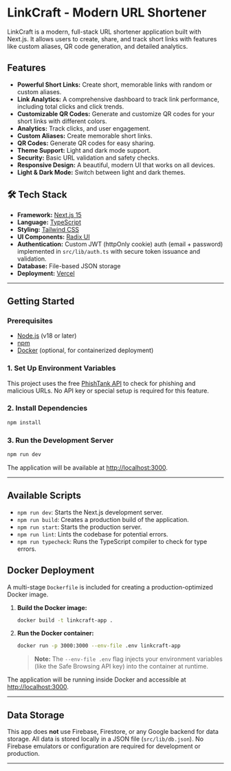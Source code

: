 # LinkCraft - Modern URL Shortener

LinkCraft is a modern, full-stack URL shortener application built with Next.js. It allows users to create, share, and track short links with features like custom aliases, QR code generation, and detailed analytics.

## Features

- **Powerful Short Links:** Create short, memorable links with random or custom aliases.
- **Link Analytics:** A comprehensive dashboard to track link performance, including total clicks and click trends.
- **Customizable QR Codes:** Generate and customize QR codes for your short links with different colors.
- **Analytics:** Track clicks, and user engagement.
- **Custom Aliases:** Create memorable short links.
- **QR Codes:** Generate QR codes for easy sharing.
- **Theme Support:** Light and dark mode support.
- **Security:** Basic URL validation and safety checks.
- **Responsive Design:** A beautiful, modern UI that works on all devices.
- **Light & Dark Mode:** Switch between light and dark themes.

## 🛠️ Tech Stack

- **Framework:** [Next.js 15](https://nextjs.org/)
- **Language:** [TypeScript](https://www.typescriptlang.org/)
- **Styling:** [Tailwind CSS](https://tailwindcss.com/)
- **UI Components:** [Radix UI](https://www.radix-ui.com/)
- **Authentication:** Custom JWT (httpOnly cookie) auth (email + password) implemented in `src/lib/auth.ts` with secure token issuance and validation.
- **Database:** File-based JSON storage
- **Deployment:** [Vercel](https://vercel.com/)

---

## Getting Started

### Prerequisites

- [Node.js](https://nodejs.org/en/) (v18 or later)
- [npm](https://www.npmjs.com/)
- [Docker](https://www.docker.com/get-started) (optional, for containerized deployment)

### 1. Set Up Environment Variables

This project uses the free [PhishTank API](https://phishtank.com/developer_info.php) to check for phishing and malicious URLs. No API key or special setup is required for this feature.

### 2. Install Dependencies

```bash
npm install
```

### 3. Run the Development Server

```bash
npm run dev
```

The application will be available at [http://localhost:3000](http://localhost:3000).

---

## Available Scripts

- `npm run dev`: Starts the Next.js development server.
- `npm run build`: Creates a production build of the application.
- `npm run start`: Starts the production server.
- `npm run lint`: Lints the codebase for potential errors.
- `npm run typecheck`: Runs the TypeScript compiler to check for type errors.


## Docker Deployment

A multi-stage `Dockerfile` is included for creating a production-optimized Docker image.

1.  **Build the Docker image:**

    ```bash
    docker build -t linkcraft-app .
    ```

2.  **Run the Docker container:**

    ```bash
    docker run -p 3000:3000 --env-file .env linkcraft-app
    ```

    > **Note:** The `--env-file .env` flag injects your environment variables (like the Safe Browsing API key) into the container at runtime.

The application will be running inside Docker and accessible at [http://localhost:3000](http://localhost:3000).

---

## Data Storage

This app does **not** use Firebase, Firestore, or any Google backend for data storage. All data is stored locally in a JSON file (`src/lib/db.json`). No Firebase emulators or configuration are required for development or production.

---
